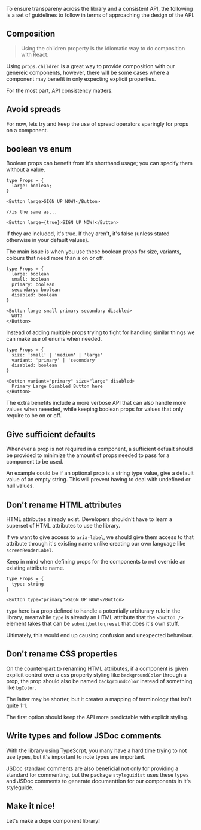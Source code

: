 To ensure transpareny across the library and a consistent API, the following is a set of guidelines to follow in terms of approaching the design of the API.

## Composition

> Using the children property is the idiomatic way to do composition with React.

Using `props.children` is a great way to provide composition with our genereic components, however, there will be some cases where a component may benefit in only expecting explicit properties.

For the most part, API consistency matters.

## Avoid spreads

For now, lets try and keep the use of spread operators sparingly for props on a component.

## boolean vs enum

Boolean props can benefit from it's shorthand usage; you can specify them without a value.

```tsx
type Props = {
  large: boolean;
}

<Button large>SIGN UP NOW!</Button>

//is the same as...

<Button large={true}>SIGN UP NOW!</Button>
```

If they are included, it's true. If they aren't, it's false (unless stated otherwise in your default values).

The main issue is when you use these boolean props for size, variants, colours that need more than a on or off.

```tsx
type Props = {
  large: boolean
  small: boolean
  primary: boolean
  secondary: boolean
  disabled: boolean
}
```

```tsx
<Button large small primary secondary disabled>
  WUT?
</Button>
```

Instead of adding multiple props trying to fight for handling similar things we can make use of enums when needed.

```tsx
type Props = {
  size: 'small' | 'medium' | 'large'
  variant: 'primary' | 'secondary'
  disabled: boolean
}
```

```tsx
<Button variant="primary" size="large" disabled>
  Primary Large Disabled Button here
</Button>
```

The extra benefits include a more verbose API that can also handle more values when neeeded, while keeping boolean props for values that only require to be on or off.

## Give sufficient defaults

Whenever a prop is not required in a component, a sufficient defualt should be provided to minimize the amount of props needed to pass for a component to be used.

An example could be if an optional prop is a string type value, give a default value of an empty string. This will prevent having to deal with undefined or null values.

## Don't rename HTML attributes

HTML attributes already exist. Developers shouldn't have to learn a superset of HTML attributes to use the library.

If we want to give access to `aria-label`, we should give them access to that attribute through it's existing name unlike creating our own language like `screenReaderLabel`.

Keep in mind when defining props for the components to not override an existing attribute name.

```tsx
type Props = {
  type: string
}
```

```tsx
<Button type="primary">SIGN UP NOW!</Button>
```

`type` here is a prop defined to handle a potentially arbiturary rule in the library, meanwhile `type` is already an HTML attribute that the `<button />` element takes that can be `submit`,`button`,`reset` that does it's own stuff.

Ultimately, this would end up causing confusion and unexpected behaviour.

## Don't rename CSS properties

On the counter-part to renaming HTML attributes, if a component is given explicit control over a css property styling like `backgroundColor` through a prop, the prop should also be named `backgroundColor` instead of something like `bgColor`.

The latter may be shorter, but it creates a mapping of terminology that isn't quite 1:1.

The first option should keep the API more predictable with explicit styling.

## Write types and follow JSDoc comments

With the library using TypeScrpt, you many have a hard time trying to not use types, but it's important to note types are important.

JSDoc standard comments are also beneficial not only for providing a standard for commenting, but the package `styleguidist` uses these types and JSDoc comments to generate documenttion for our components in it's styleguide.

## Make it nice!

Let's make a dope component library!
